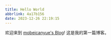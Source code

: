 ```yaml
---
title: Hello World
abbrlink: 4a17b156
date: 2023-12-26 22:19:15
---
```

欢迎来到 [mobeicanyue's Blog](https://blog.ovvv.top/)! 这是我的第一篇博客。
